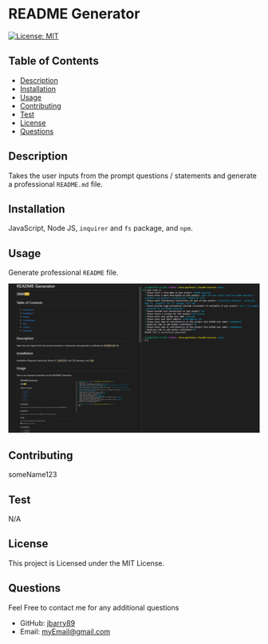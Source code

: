 # README Generator

  [![License: MIT](https://img.shields.io/badge/License-MIT-yellow.svg)](https://opensource.org/licenses/MIT)

  ## Table of Contents

  * [Description](#description)
  * [Installation](#installation)
  * [Usage](#usage)
  * [Contributing](#contributing)
  * [Test](#test)
  * [License](#license)
  * [Questions](#questions)

  ## Description
  Takes the user inputs from the prompt questions / statements and generate a professional `README.md` file.

  ## Installation
  JavaScript, Node JS, `inquirer` and `fs` package, and `npm`.

  ## Usage
  Generate professional `README` file.

  ![README Generator Screenshot](./assets/readme-generator-screenshot.png)

  ## Contributing
  someName123

  ## Test
  N/A

  ## License
  This project is Licensed under the MIT License.

  ## Questions
  Feel Free to contact me for any additional questions
  * GitHub: [jbarry89](https://github.com/jbarry89/)
  * Email: myEmail@gmail.com
  